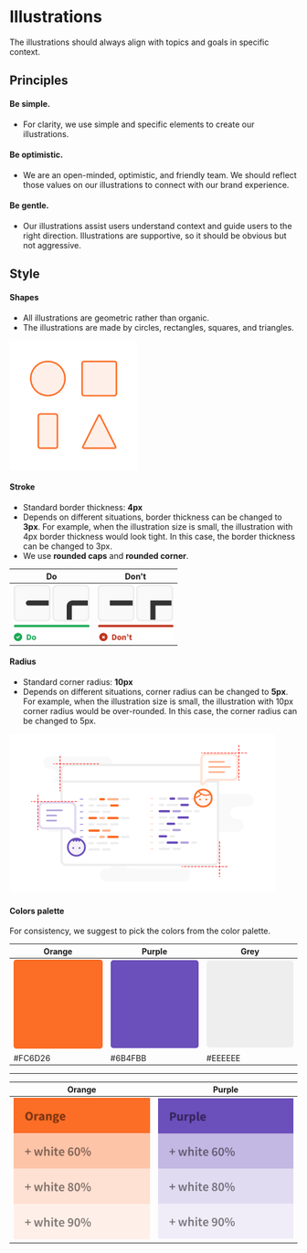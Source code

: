# Illustrations

The illustrations should always align with topics and goals in specific context.

## Principles

#### Be simple.
- For clarity, we use simple and specific elements to create our illustrations.

#### Be optimistic.
- We are an open-minded, optimistic, and friendly team. We should reflect those values on our illustrations to connect with our brand experience.

#### Be gentle.
- Our illustrations assist users understand context and guide users to the right direction. Illustrations are supportive, so it should be obvious but not aggressive. 


## Style

#### Shapes
- All illustrations are geometric rather than organic. 
- The illustrations are made by circles, rectangles, squares, and triangles. 

<img src="img/illustrations-geometric.png" width=224px alt="Example for geometric" />

#### Stroke
- Standard border thickness: **4px**
- Depends on different situations, border thickness can be changed to **3px**. For example, when the illustration size is small, the illustration with 4px border thickness would look tight. In this case, the border thickness can be changed to 3px.
- We use **rounded caps** and **rounded corner**.

| Do | Don't |
| -------- | -------- | 
| <img src="img/illustrations-caps-do.png" width= 133px alt="Do: caps and corner" /> | <img src="img/illustrations-caps-don't.png" width= 133px alt="Don't: caps and corner"/> |


#### Radius
- Standard corner radius: **10px**
- Depends on different situations, corner radius can be changed to **5px**. For example, when the illustration size is small, the illustration with 10px corner radius would be over-rounded. In this case, the corner radius can be changed to 5px.

<img src="img/illustrations-border-radius.png" width= 464px alt="Example for border radius"/> 

#### Colors palette

For consistency, we suggest to pick the colors from the color palette.

| Orange | Purple | Grey |
| -------- | -------- | -------- |
| <img src="img/illustrations-color-orange.png" width= 320px alt="Orange" /> | <img src="img/illustrations-color-purple.png" width= 320px alt="Purple" /> | <img src="img/illustrations-color-grey.png" width= 320 alt="Grey" /> |
| #FC6D26   | #6B4FBB | #EEEEEE |

---

| Orange | Purple |
| -------- | -------- | 
| <img src="img/illustrations-palette-oragne.png" width= 320px alt="Palette - Orange" /> | <img src="img/illustrations-palette-purple.png" width= 320px alt="Palette - Purple" /> | 



